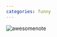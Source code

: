 ```yaml
---
categories: funny
---
```


![awesomenote][awesomenote]

<!-- Images -->
[awesomenote]: http://www.reenum.com/sites/default/files/awesomenote.jpeg
